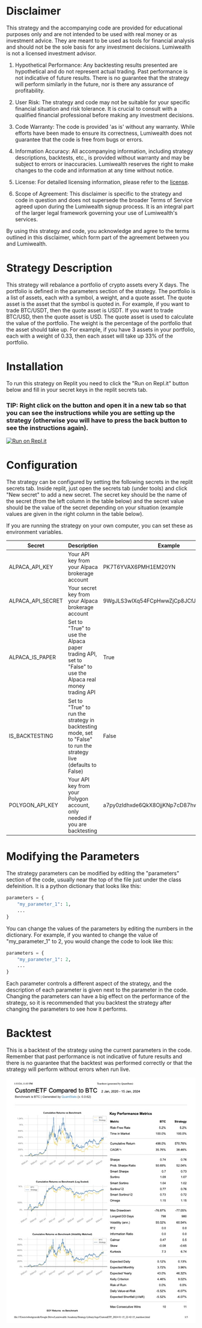 # Disclaimer

This strategy and the accompanying code are provided for educational purposes only and are not intended to be used with real money or as investment advice. They are meant to be used as tools for financial analysis and should not be the sole basis for any investment decisions. Lumiwealth is not a licensed investment advisor.

1. Hypothetical Performance: Any backtesting results presented are hypothetical and do not represent actual trading. Past performance is not indicative of future results. There is no guarantee that the strategy will perform similarly in the future, nor is there any assurance of profitability.

2. User Risk: The strategy and code may not be suitable for your specific financial situation and risk tolerance. It is crucial to consult with a qualified financial professional before making any investment decisions.

3. Code Warranty: The code is provided 'as is' without any warranty. While efforts have been made to ensure its correctness, Lumiwealth does not guarantee that the code is free from bugs or errors.

4. Information Accuracy: All accompanying information, including strategy descriptions, backtests, etc., is provided without warranty and may be subject to errors or inaccuracies. Lumiwealth reserves the right to make changes to the code and information at any time without notice.

5. License: For detailed licensing information, please refer to the [license](LICENSE).

6. Scope of Agreement: This disclaimer is specific to the strategy and code in question and does not supersede the broader Terms of Service agreed upon during the Lumiwealth signup process. It is an integral part of the larger legal framework governing your use of Lumiwealth's services.

By using this strategy and code, you acknowledge and agree to the terms outlined in this disclaimer, which form part of the agreement between you and Lumiwealth.

# Strategy Description

This strategy will rebalance a portfolio of crypto assets every X days. The portfolio is defined in the parameters
section of the strategy. The portfolio is a list of assets, each with a symbol, a weight, and a quote asset. The
quote asset is the asset that the symbol is quoted in. For example, if you want to trade BTC/USDT, then the quote
asset is USDT. If you want to trade BTC/USD, then the quote asset is USD. The quote asset is used to calculate
the value of the portfolio. The weight is the percentage of the portfolio that the asset should take up. For example,
if you have 3 assets in your portfolio, each with a weight of 0.33, then each asset will take up 33% of the portfolio.


# Installation

To run this strategy on Replit you need to click the "Run on Repl.it" button below and fill in your secret keys in the replit secrets tab. 
 
### TIP: Right click on the button and open it in a new tab so that you can see the instructions while you are setting up the strategy (otherwise you will have to press the back button to see the instructions again).

[![Run on Repl.it](https://replit.com/badge/github/Lumiwealth-Strategies/crypto_custom_etf)](https://replit.com/new/github/Lumiwealth-Strategies/crypto_custom_etf)

# Configuration

The strategy can be configured by setting the following secrets in the replit secrets tab. Inside replit, just open the secrets tab (under tools) and click "New secret" to add a new secret. The secret key should be the name of the secret (from the left column in the table below) and the secret value should be the value of the secret depending on your situation (example values are given in the right column in the table below).

If you are running the strategy on your own computer, you can set these as environment variables.

| Secret            | Description                                                                                   | Example                                 |
|-------------------|-----------------------------------------------------------------------------------------------|-----------------------------------------|
| ALPACA_API_KEY    | Your API key from your Alpaca brokerage account                                               | PK7T6YVAX6PMH1EM20YN                    |
| ALPACA_API_SECRET | Your secret key from your Alpaca brokerage account                                            | 9WgJLS3wIXq54FCpHwwZjCp8JCfJfKuwSrYskKMA |
| ALPACA_IS_PAPER   | Set to "True" to use the Alpaca paper trading API, set to "False" to use the Alpaca real money trading API | True                                  |
| IS_BACKTESTING    | Set to "True" to run the strategy in backtesting mode, set to "False" to run the strategy live (defaults to False) | False                                  |
| POLYGON_API_KEY   | Your API key from your Polygon account, only needed if you are backtesting                    | a7py0zIdhxde6QkX8OjjKNp7cD87hwKU        |

# Modifying the Parameters

The strategy parameters can be modified by editing the "parameters" section of the code, usually near the top of the file just under the class defeinition. It is a python dictionary that looks like this:

```python
parameters = {
    "my_parameter_1": 1,
    ...
}
```

You can change the values of the parameters by editing the numbers in the dictionary. For example, if you wanted to change the value of "my_parameter_1" to 2, you would change the code to look like this:

```python
parameters = {
    "my_parameter_1": 2,
    ...
}
```

Each parameter controls a different aspect of the strategy, and the description of each parameter is given next to the parameter in the code. Changing the parameters can have a big effect on the performance of the strategy, so it is recommended that you backtest the strategy after changing the parameters to see how it performs.

# Backtest

This is a backtest of the strategy using the current parameters in the code. Remember that past performance is not indicative of future results and there is no guarantee that the backtest was performed correctly or that the strategy will perform without errors when run live.

![Tearsheet generated by QuantStats](Tearsheet%20(generated%20by%20QuantStats).jpg)


